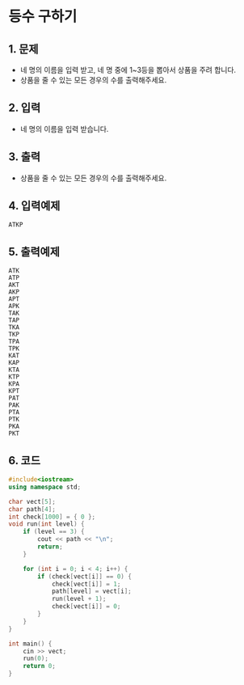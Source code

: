 # 등수 구하기

## 1. 문제

- 네 명의 이름을 입력 받고, 네 명 중에 1~3등을 뽑아서 상품을 주려 합니다.
- 상품을 줄 수 있는 모든 경우의 수를 출력해주세요.

## 2. 입력

- 네 명의 이름을 입력 받습니다.

## 3. 출력

- 상품을 줄 수 있는 모든 경우의 수를 출력해주세요.

## 4. 입력예제

```
ATKP
```

## 5. 출력예제

```
ATK
ATP
AKT
AKP
APT
APK
TAK
TAP
TKA
TKP
TPA
TPK
KAT
KAP
KTA
KTP
KPA
KPT
PAT
PAK
PTA
PTK
PKA
PKT
```

## 6. 코드

```c++
#include<iostream>
using namespace std;

char vect[5];
char path[4];
int check[1000] = { 0 };
void run(int level) {
	if (level == 3) {
		cout << path << "\n";
		return;
	}

	for (int i = 0; i < 4; i++) {
		if (check[vect[i]] == 0) {
			check[vect[i]] = 1;
			path[level] = vect[i];
			run(level + 1);
			check[vect[i]] = 0;
		}
	}
}

int main() {
	cin >> vect;
	run(0);
	return 0;
}
```
